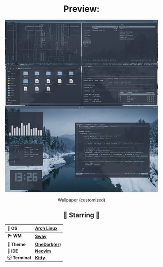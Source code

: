 <div align="center">
<h1>Preview:</h1>
<p align=><img alt="screenshot" src="screenshot.png"></p>
<p align=><a href="https://upload.wikimedia.org/wikipedia/commons/4/4f/Pexels-elijah-o%27donnell-4173624.jpg">Wallpaper</a> (customized)</p>

  ## 🌟 Starring 🌟
  
  | 💾 **OS**             | [**Arch Linux**](https://archlinux.org)
  | :-------------------- | :- |
  | 🏞️ **WM**             | [**Sway**](https://swaywm.org)
  | 🎨 **Theme**          | [**OneDark(er)**](https://github.com/LunarVim/onedarker.nvim)
  | 📝 **IDE**            | [**Neovim**](https://neovim.io)
  | 🐱 **Terminal**       | [**Kitty**](https://sw.kovidgoyal.net/kitty)

</div>
